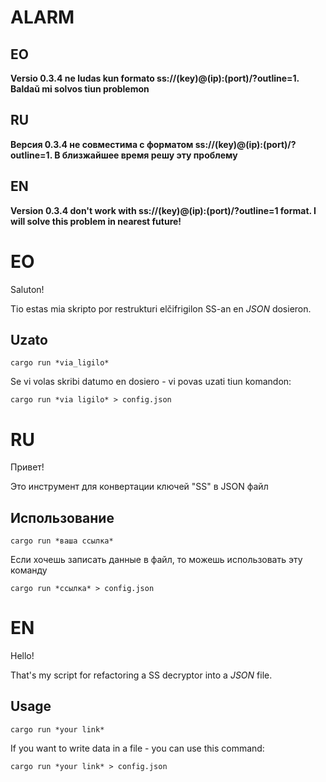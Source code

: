 # ALARM
## EO

**Versio 0.3.4 ne ludas kun formato ss://(key)@(ip):(port)/?outline=1. Baldaŭ mi solvos tiun problemon**

## RU

**Версия 0.3.4 не совместима с форматом ss://(key)@(ip):(port)/?outline=1. В близжайшее время решу эту проблему**

## EN

**Version 0.3.4 don't work with ss://(key)@(ip):(port)/?outline=1 format. I will solve this problem in nearest future!**

# EO

Saluton!

Tio estas mia skripto por restrukturi elčifrigilon SS-an en *JSON* dosieron.

## Uzato

`cargo run *via_ligilo*`

Se vi volas skribi datumo en dosiero - vi povas uzati tiun komandon:

`cargo run *via ligilo* > config.json`

# RU

Привет!

Это инструмент для конвертации ключей "SS" в JSON файл

## Использование

`cargo run *ваша ссылка*`

Если хочешь записать данные в файл, то можешь использовать эту команду

`cargo run *ссылка* > config.json`

# EN

Hello!

That's my script for refactoring a SS decryptor into a *JSON* file.

## Usage

```cargo run *your link*```

If you want to write data in a file - you can use this command:

`cargo run *your link* > config.json`
